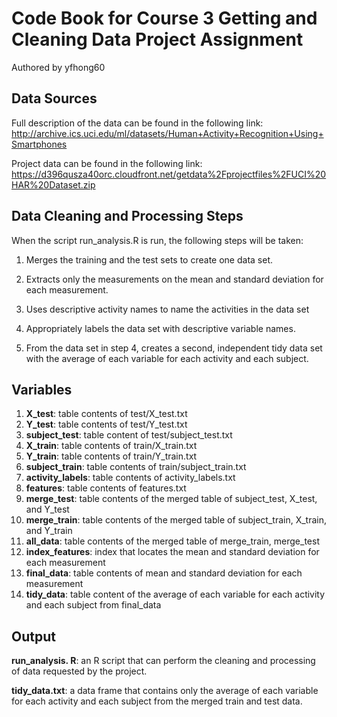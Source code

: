 # Code Book for Course 3 Getting and Cleaning Data Project Assignment

Authored by yfhong60

## Data Sources

Full description of the data can be found in the following link: 
http://archive.ics.uci.edu/ml/datasets/Human+Activity+Recognition+Using+Smartphones

Project data can be found in the following link:
https://d396qusza40orc.cloudfront.net/getdata%2Fprojectfiles%2FUCI%20HAR%20Dataset.zip


## Data Cleaning and Processing Steps

When the script run_analysis.R is run, the following steps will be taken:

1. Merges the training and the test sets to create one data set.

2. Extracts only the measurements on the mean and standard deviation for each measurement.

3. Uses descriptive activity names to name the activities in the data set

4. Appropriately labels the data set with descriptive variable names.

5. From the data set in step 4, creates a second, independent tidy data set with the average of each variable for each activity and each subject.


## Variables

1. **X_test**: table contents of test/X_test.txt
2. **Y_test**: table contents of test/Y_test.txt
3. **subject_test**: table content of test/subject_test.txt
4. **X_train**: table contents of train/X_train.txt
5. **Y_train**: table contents of train/Y_train.txt
6. **subject_train**: table contents of train/subject_train.txt
7. **activity_labels**: table contents of activity_labels.txt
8. **features**: table contents of features.txt
9. **merge_test**: table contents of the merged table of subject_test, X_test, and Y_test
10. **merge_train**: table contents of the merged table of subject_train, X_train, and Y_train
11. **all_data**: table contents of the merged table of merge_train, merge_test
12. **index_features**: index that locates the mean and standard deviation for each measurement
13. **final_data**: table contents of mean and standard deviation for each measurement
14. **tidy_data**: table content of the average of each variable for each activity and each subject from final_data


## Output

**run_analysis. R**: an R script that can perform the cleaning and processing of data requested by the project.

**tidy_data.txt**: a data frame that contains only the average of each variable for each activity and each subject from the merged train and test data.
